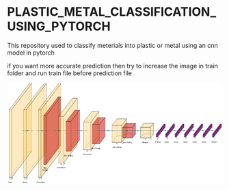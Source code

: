 # PLASTIC_METAL_CLASSIFICATION_USING_PYTORCH
This repository used to classify meterials into plastic or metal using an cnn model in pytorch

if you want more accurate prediction then try to increase the image in train folder
and run train file before prediction file 

![alt text](https://github.com/D-mafioso-quasar/PLASTIC_METAL_CLASSIFICATION_USING_PYTORCH/blob/main/Convolutional-neural-network-CNN-architecture-for-metal-defect-classification.png?raw=true)
